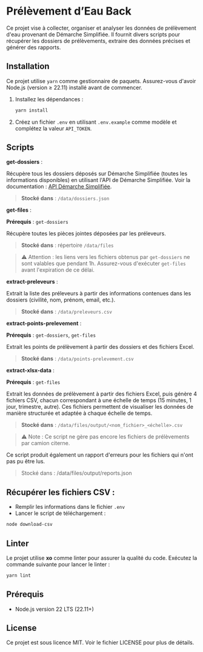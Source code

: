 # Prélèvement d’Eau Back

Ce projet vise à collecter, organiser et analyser les données de prélèvement d'eau provenant de Démarche Simplifiée. Il fournit divers scripts pour récupérer les dossiers de prélèvements, extraire des données précises et générer des rapports.

## Installation

Ce projet utilise `yarn` comme gestionnaire de paquets. Assurez-vous d'avoir Node.js (version ≥ 22.11) installé avant de commencer.

1. Installez les dépendances :

   ```bash
   yarn install
   ```

2. Créez un fichier `.env` en utilisant `.env.example` comme modèle et complétez la valeur `API_TOKEN`.

## Scripts

**get-dossiers** :

Récupère tous les dossiers déposés sur Démarche Simplifiée (toutes les informations disponibles) en utilisant l'API de Démarche Simplifiée. Voir la documentation : [API Démarche Simplifiée](https://doc.demarches-simplifiees.fr/~gitbook/pdf).

> **Stocké dans** : `/data/dossiers.json`

**get-files** :

**Prérequis** : `get-dossiers`

Récupère toutes les pièces jointes déposées par les préleveurs.

> **Stocké dans** : répertoire `/data/files`

> ⚠️ Attention : les liens vers les fichiers obtenus par `get-dossiers` ne sont valables que pendant 1h. Assurez-vous d'exécuter `get-files` avant l'expiration de ce délai.

**extract-preleveurs** :

Extrait la liste des préleveurs à partir des informations contenues dans les dossiers (civilité, nom, prénom, email, etc.).

> **Stocké dans** : `/data/preleveurs.csv`

**extract-points-prelevement** :

**Prérequis** : `get-dossiers`, `get-files`

Extrait les points de prélèvement à partir des dossiers et des fichiers Excel.

> **Stocké dans** : `/data/points-prelevement.csv`

**extract-xlsx-data** :

**Prérequis** : `get-files`

Extrait les données de prélèvement à partir des fichiers Excel, puis génère 4 fichiers CSV, chacun correspondant à une échelle de temps (15 minutes, 1 jour, trimestre, autre). Ces fichiers permettent de visualiser les données de manière structurée et adaptée à chaque échelle de temps.

> **Stocké dans** : `/data/files/output/<nom_fichier>_<échelle>.csv`

> ⚠️ Note : Ce script ne gère pas encore les fichiers de prélèvements par camion citerne.

Ce script produit également un rapport d'erreurs pour les fichiers qui n'ont pas pu être lus.

> Stocké dans : /data/files/output/reports.json

## Récupérer les fichiers CSV :

- Remplir les informations dans le fichier `.env`
- Lancer le script de téléchargement :
```bash
node download-csv
```

## Linter

Le projet utilise **xo** comme linter pour assurer la qualité du code. Exécutez la commande suivante pour lancer le linter :

```bash
yarn lint
```

## Prérequis

- Node.js version 22 LTS (22.11+)

## License

Ce projet est sous licence MIT. Voir le fichier LICENSE pour plus de détails.

